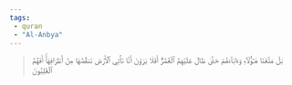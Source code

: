 ```yaml
---
tags: 
 - quran 
 - "Al-Anbya"
---
```


> بَلۡ مَتَّعۡنَا هَـٰٓؤُلَآءِ وَءَابَآءَهُمۡ حَتَّىٰ طَالَ عَلَيۡهِمُ ٱلۡعُمُرُۗ أَفَلَا يَرَوۡنَ أَنَّا نَأۡتِي ٱلۡأَرۡضَ نَنقُصُهَا مِنۡ أَطۡرَافِهَآۚ أَفَهُمُ ٱلۡغَٰلِبُونَ
